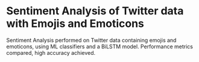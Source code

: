 # Sentiment Analysis of Twitter data with Emojis and Emoticons
Sentiment Analysis performed on Twitter data containing emojis and emoticons, using ML classifiers and a BiLSTM model. 
Performance metrics compared, high accuracy achieved.
